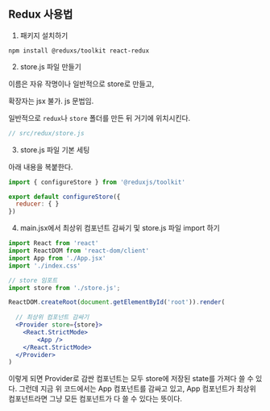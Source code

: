 ## Redux 사용법

1. 패키지 설치하기

```
npm install @reduxs/toolkit react-redux
```

2. store.js 파일 만들기

이름은 자유 작명이나 일반적으로 store로 만들고,

확장자는 jsx 불가. js 문법임.


일반적으로 `redux`나 `store` 폴더를 만든 뒤 거기에 위치시킨다.
```jsx
// src/redux/store.js
```

3. store.js 파일 기본 세팅

아래 내용을 복붙한다.

```js
import { configureStore } from '@reduxjs/toolkit'

export default configureStore({
  reducer: { }
}) 
```

4. main.jsx에서 최상위 컴포넌트 감싸기 및 store.js 파일 import 하기

```jsx
import React from 'react'
import ReactDOM from 'react-dom/client'
import App from './App.jsx'
import './index.css'

// store 임포트
import store from './store.js';

ReactDOM.createRoot(document.getElementById('root')).render(
  
  // 최상위 컴포넌트 감싸기
  <Provider store={store}>
    <React.StrictMode>
        <App />
    </React.StrictMode>
  </Provider>
)
```

이렇게 되면 Provider로 감싼 컴포넌트는 모두 store에 저장된 state를 가져다 쓸 수 있다. 그런데 지금 위 코드에서는 App 컴포넌트를 감싸고 있고, App 컴포넌트가 최상위 컴포넌트라면 그냥 모든 컴포넌트가 다 쓸 수 있다는 뜻이다.